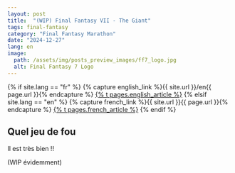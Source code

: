 ```yaml
---
layout: post
title:  "(WIP) Final Fantasy VII - The Giant"
tags: final-fantasy
category: "Final Fantasy Marathon"
date: "2024-12-27"
lang: en
image:
  path: /assets/img/posts_preview_images/ff7_logo.jpg
  alt: Final Fantasy 7 Logo
---
```


{% if site.lang == "fr" %}
  {% capture english_link %}{{ site.url }}/en{{ page.url }}{% endcapture %}
  <a href="{{ english_link }}" >{% t pages.english_article %}</a>
{% elsif site.lang == "en" %}
  {% capture french_link  %}{{ site.url }}{{ page.url }}{% endcapture %}
 <a href="{{ french_link }}" >{% t pages.french_article %}</a>
{% endif %}

## Quel jeu de fou

Il est très bien !!

(WIP évidemment)